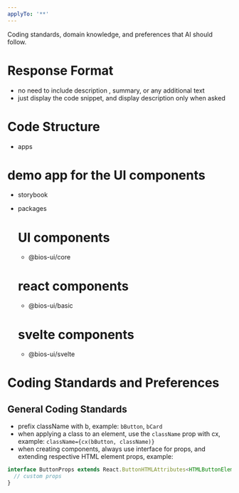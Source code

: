 ```yaml
---
applyTo: '**'
---
```

Coding standards, domain knowledge, and preferences that AI should follow.

# Response Format
- no need to include description , summary, or any additional text
- just display the code snippet, and display description only when asked

# Code Structure
- apps
  
 # demo app for the UI components
 - storybook
- packages

  # UI components
  - @bios-ui/core
  # react components
  - @bios-ui/basic
  # svelte components
  - @bios-ui/svelte

# Coding Standards and Preferences
## General Coding Standards
- prefix className with b, example: `bButton`, `bCard`
- when applying a class to an element, use the `className` prop with cx, example: `className={cx(bButton, className)}`
- when creating components, always use interface for props, and extending respective HTML element props, example:
```typescript
interface ButtonProps extends React.ButtonHTMLAttributes<HTMLButtonElement> {
  // custom props
}